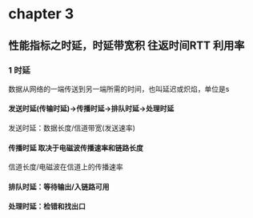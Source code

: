 # chapter 3

## 性能指标之时延，时延带宽积 往返时间RTT 利用率

### 1 时延

数据从网络的一端传送到另一端所需的时间，也叫延迟或炽焰，单位是s

#### 发送时延\(传输时延\)-&gt;传播时延-&gt;排队时延-&gt;处理时延

发送时延：数据长度/信道带宽\(发送速率\)

#### 传播时延 取决于电磁波传播速率和链路长度

信道长度/电磁波在信道上的传播速率

#### 排队时延：等待输出/入链路可用

#### 处理时延：检错和找出口

